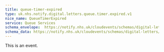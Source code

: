 ```yaml
---
title: queue-timer-expired
type: uk.nhs.notify.digital.letters.queue.timer.expired.v1
nice_name: QueueTimerExpired
service: Queue Services
schema_envelope:  https://notify.nhs.uk/cloudevents/schemas/digital-letters/2025-10-draft/events/uk.nhs.notify.digital.letters.queue.timer.expired.v1.schema.json
schema_data: https://notify.nhs.uk/cloudevents/schemas/digital-letters/2025-10-draft/data/digital-letter-base-data.schema.json
---
```


This is an event.
